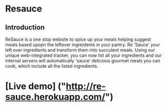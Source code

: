 # Resauce

## Introduction

ReSauce is a one stop website to spice up your meals helping suggest meals based upopn the leftover ingreidents in your pantry. Re 'Sauce' your left over ingredients and transform them into succulent meals. Using our unique web-integrated tracker, you can now list all your ingredients and our internal servers will automatically 'sauce' delicious gourmet meals you can cook, which include all the listed ingredients.

# [Live demo] ("http://re-sauce.herokuapp.com/")
